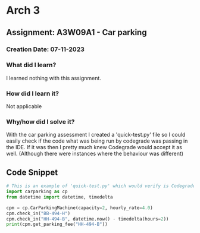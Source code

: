 # Arch 3

## Assignment: A3W09A1 - Car parking

### Creation Date: 07-11-2023

### What did I learn?
I learned nothing with this assignment.

### How did I learn it?
Not applicable

### Why/how did I solve it?
With the car parking assessment I created a 'quick-test.py' file so I could easily check if the code what was being run by codegrade was passing in the IDE. If it was then I pretty much knew Codegrade would accept it as well. (Although there were instances where the behaviour was different)

## Code Snippet
```python
# This is an example of 'quick-test.py' which would verify is Codegrade would mark it as a success
import carparking as cp
from datetime import datetime, timedelta

cpm = cp.CarParkingMachine(capacity=2, hourly_rate=4.0)
cpm.check_in("BB-494-H")
cpm.check_in("HH-494-B", datetime.now() - timedelta(hours=2))
print(cpm.get_parking_fee("HH-494-B"))
```
